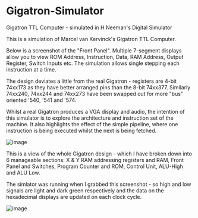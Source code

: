 # Gigatron-Simulator
Gigatron TTL Computer - simulated in H Neeman's Digital Simulator

This is a simulation of Marcel van Kervinck's Gigatron TTL Computer.

Below is a screenshot of the "Front Panel".  Multiple 7-segment displays allow you to view ROM Address, Instruction, Data, RAM Address, Output Register, Switch Inputs etc. The simulation allows single stepping each instruction at a time.


The design deviates a little from the real Gigatron - registers are 4-bit 74xx173 as they have better arranged pins than the 8-bit 74xx377. Similarly 74xx240, 74xx244 and 74xx273 have been swapped out for more "bus" oriented  '540, '541 and '574.


Whilst a real Gigatron produces a VGA display and audio, the intention of this simulator is to explore the architecture and instruction set of the machine.  It also highlights the effect of the simple pipeline, where one instruction is being executed whilst the next is being fetched.


![image](https://user-images.githubusercontent.com/758847/128010510-6c15c98a-aad1-4ae5-9c60-47e3167304bc.png)

This is a view of the whole Gigatron design - which I have broken down into 6 manageable sections: X & Y RAM addressing registers and RAM, Front Panel and Switches, Program Counter and ROM, Control Unit, ALU-High and ALU Low.

The simlator was running when I grabbed this screenshot - so high and low signals are light and dark green respectively and the data on the hexadecimal displays are updated on each clock cycle.

![image](https://user-images.githubusercontent.com/758847/128020739-3ff8110a-be9c-4248-bf4f-d4743477d6fb.png)

